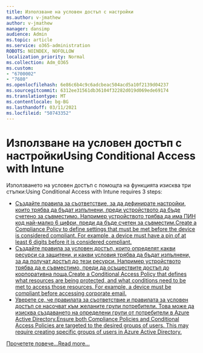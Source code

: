 ```yaml
---
title: Използване на условен достъп с настройки
ms.author: v-jmathew
author: v-jmathew
manager: dansimp
audience: Admin
ms.topic: article
ms.service: o365-administration
ROBOTS: NOINDEX, NOFOLLOW
localization_priority: Normal
ms.collection: Adm_O365
ms.custom:
- "6700002"
- "7680"
ms.openlocfilehash: 6e86c6b4c9c6adcbeac504acd5a10f2139d04237
ms.sourcegitcommit: 6312ee31561db36104f32282d019d069ede69174
ms.translationtype: MT
ms.contentlocale: bg-BG
ms.lasthandoff: 03/11/2021
ms.locfileid: "50743352"
---
```

# <a name="using-conditional-access-with-intune"></a><span data-ttu-id="d9f50-102">Използване на условен достъп с настройки</span><span class="sxs-lookup"><span data-stu-id="d9f50-102">Using Conditional Access with Intune</span></span>

<span data-ttu-id="d9f50-103">Използването на условен достъп с помощта на функцията изисква три стъпки:</span><span class="sxs-lookup"><span data-stu-id="d9f50-103">Using Conditional Access with Intune requires 3 steps:</span></span>

- [<span data-ttu-id="d9f50-104">Създайте правила за съответствие, за да дефинирате настройки, които трябва да бъдат изпълнени, преди устройството да бъде счетено за съвместимо. Например устройството трябва да има ПИН код най-малко 6 цифри, преди да бъде счетен за съвместим.</span><span class="sxs-lookup"><span data-stu-id="d9f50-104">Create a Compliance Policy to define settings that must be met before the device is considered compliant. For example, a device must have a pin of at least 6 digits before it is considered compliant.</span></span>](https://docs.microsoft.com/mem/intune/protect/create-compliance-policy)
- [<span data-ttu-id="d9f50-105">Създайте правила за условен достъп, които определят какви ресурси са защитени, и какви условия трябва да бъдат изпълнени, за да получат достъп до тези ресурси. Например устройството трябва да е съвместимо, преди да осъществите достъп до корпоративна поща.</span><span class="sxs-lookup"><span data-stu-id="d9f50-105">Create a Conditional Access Policy that defines what resources are being protected, and what conditions need to be met to access those resources. For example, a device must be compliant before accessing corporate email.</span></span>](https://docs.microsoft.com/mem/intune/protect/tutorial-protect-email-on-unmanaged-devices#create-conditional-access-policies)
- [<span data-ttu-id="d9f50-106">Уверете се, че правилата за съответствие и правилата за условен достъп се насочват към желаните групи потребители. Това може да изисква създаването на определени групи от потребители в Azure Active Directory.</span><span class="sxs-lookup"><span data-stu-id="d9f50-106">Ensure both Compliance Policies and Conditional Access Policies are targeted to the desired groups of users. This may require creating specific groups of users in Azure Active Directory.</span></span>](https://docs.microsoft.com/troubleshoot/mem/intune/troubleshoot-conditional-access)

[<span data-ttu-id="d9f50-107">Прочетете повече...</span><span class="sxs-lookup"><span data-stu-id="d9f50-107">Read more...</span></span>](https://docs.microsoft.com/mem/intune/protect/device-compliance-get-started)
